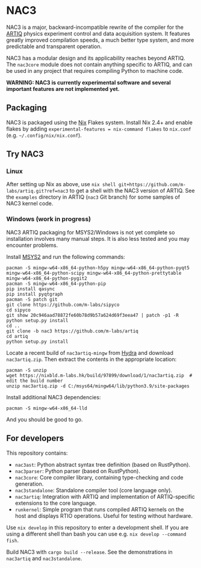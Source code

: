 # NAC3

NAC3 is a major, backward-incompatible rewrite of the compiler for the [ARTIQ](https://m-labs.hk/artiq) physics experiment control and data acquisition system. It features greatly improved compilation speeds, a much better type system, and more predictable and transparent operation.

NAC3 has a modular design and its applicability reaches beyond ARTIQ. The ``nac3core`` module does not contain anything specific to ARTIQ, and can be used in any project that requires compiling Python to machine code.

**WARNING: NAC3 is currently experimental software and several important features are not implemented yet.**

## Packaging

NAC3 is packaged using the [Nix](https://nixos.org) Flakes system. Install Nix 2.4+ and enable flakes by adding ``experimental-features = nix-command flakes`` to ``nix.conf`` (e.g. ``~/.config/nix/nix.conf``).

## Try NAC3

### Linux

After setting up Nix as above, use ``nix shell git+https://github.com/m-labs/artiq.git?ref=nac3`` to get a shell with the NAC3 version of ARTIQ. See the ``examples`` directory in ARTIQ (``nac3`` Git branch) for some samples of NAC3 kernel code.

### Windows (work in progress)

NAC3 ARTIQ packaging for MSYS2/Windows is not yet complete so installation involves many manual steps. It is also less tested and you may encounter problems.

Install [MSYS2](https://www.msys2.org/) and run the following commands:
```
pacman -S mingw-w64-x86_64-python-h5py mingw-w64-x86_64-python-pyqt5 mingw-w64-x86_64-python-scipy mingw-w64-x86_64-python-prettytable mingw-w64-x86_64-python-pygit2
pacman -S mingw-w64-x86_64-python-pip
pip install qasync
pip install pyqtgraph
pacman -S patch git
git clone https://github.com/m-labs/sipyco
cd sipyco
git show 20c946aad78872fe60b78d9b57a624d69f3eea47 | patch -p1 -R
python setup.py install
cd ..
git clone -b nac3 https://github.com/m-labs/artiq
cd artiq
python setup.py install
```

Locate a recent build of ``nac3artiq-mingw`` from [Hydra](https://nixbld.m-labs.hk) and download ``nac3artiq.zip``. Then extract the contents in the appropriate location:
```
pacman -S unzip
wget https://nixbld.m-labs.hk/build/97899/download/1/nac3artiq.zip  # edit the build number
unzip nac3artiq.zip -d C:/msys64/mingw64/lib/python3.9/site-packages
```

Install additional NAC3 dependencies:
```
pacman -S mingw-w64-x86_64-lld
```

And you should be good to go.

## For developers

This repository contains:
- ``nac3ast``: Python abstract syntax tree definition (based on RustPython).
- ``nac3parser``: Python parser (based on RustPython).
- ``nac3core``: Core compiler library, containing type-checking and code generation.
- ``nac3standalone``: Standalone compiler tool (core language only).
- ``nac3artiq``: Integration with ARTIQ and implementation of ARTIQ-specific extensions to the core language.
- ``runkernel``: Simple program that runs compiled ARTIQ kernels on the host and displays RTIO operations. Useful for testing without hardware.

Use ``nix develop`` in this repository to enter a development shell.
If you are using a different shell than bash you can use e.g. ``nix develop --command fish``.

Build NAC3 with ``cargo build --release``. See the demonstrations in ``nac3artiq`` and ``nac3standalone``.
